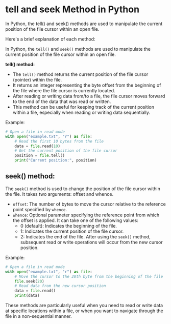 # tell and seek Method in Python

In Python, the tell() and seek() methods are used to manipulate the current position of the file cursor within an open file.

Here's a brief explanation of each method:

In Python, the `tell()` and `seek()` methods are used to manipulate the current position of the file cursor within an open file.

**tell() method:**
- The `tell()` method returns the current position of the file cursor (pointer) within the file.
- It returns an integer representing the byte offset from the beginning of the file where the file cursor is currently located.
- After reading or writing data from/to a file, the file cursor moves forward to the end of the data that was read or written.
- This method can be useful for keeping track of the current position within a file, especially when reading or writing data sequentially.

Example:

```python
# Open a file in read mode
with open("example.txt", "r") as file:
    # Read the first 10 bytes from the file
    data = file.read(10)
    # Get the current position of the file cursor
    position = file.tell()
    print("Current position:", position)
```

## seek() method:
The `seek()` method is used to change the position of the file cursor within the file.
It takes two arguments: offset and whence.
- `offset`: The number of bytes to move the cursor relative to the reference point specified by `whence`.
- `whence`: Optional parameter specifying the reference point from which the offset is applied. It can take one of the following values:
  - 0 (default): Indicates the beginning of the file.
  - 1: Indicates the current position of the file cursor.
  - 2: Indicates the end of the file.
After using the `seek()` method, subsequent read or write operations will occur from the new cursor position.

Example:

```python
# Open a file in read mode
with open("example.txt", "r") as file:
    # Move the cursor to the 20th byte from the beginning of the file
    file.seek(20)
    # Read data from the new cursor position
    data = file.read()
    print(data)
```

These methods are particularly useful when you need to read or write data at specific locations within a file, or when you want to navigate through the file in a non-sequential manner.






